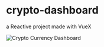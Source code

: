 # crypto-dashboard
a Reactive project made with VueX       


![Crypto Currency Dashboard](https://lucamezzalira.files.wordpress.com/2017/12/chart.png)